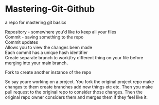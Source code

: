 # Mastering-Git-Github
a repo for mastering git basics


Repository - somewhere you'd like to keep all your files </br>
Commit - saving something to the repo </br>
Commit updates </br>
Allows you to view the changes been made </br>
Each commit has a unique hash identifier </br>
Create separate branch to work/try different thing on your file before merging into your main branch.

Fork to create another instance of the repo

So say youre working on a project. You fork the original project repo make changes to them create branches add new things etc etc. Then you make pull request to the original repo to consider those changes. Then the original repo owner considers them and merges them if they feel like it.
